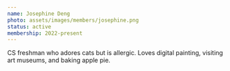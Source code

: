 ```yaml
---
name: Josephine Deng
photo: assets/images/members/josephine.png
status: active
membership: 2022-present
---
```


CS freshman who adores cats but is allergic.
Loves digital painting, visiting art museums, and baking apple pie.
